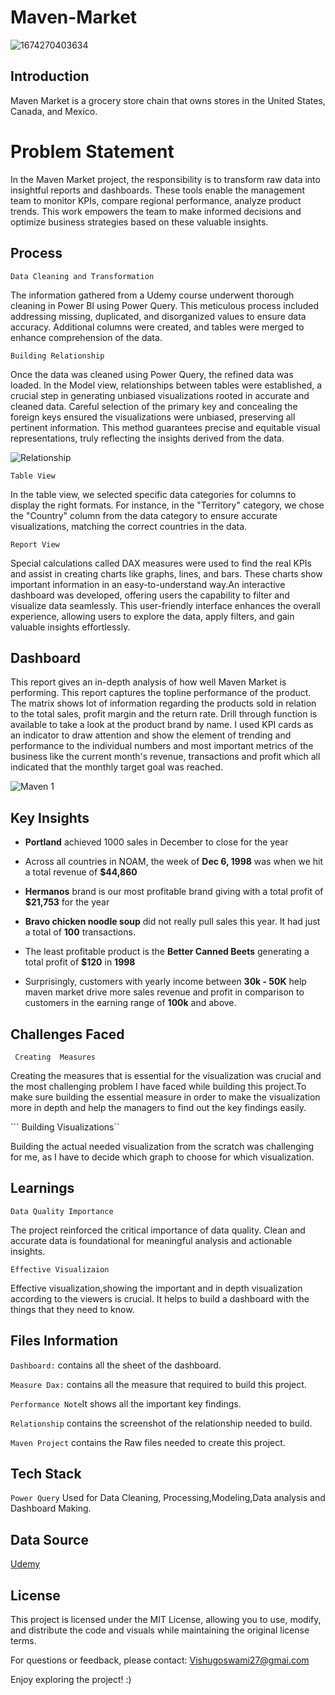 # Maven-Market
![1674270403634](https://github.com/Bishalg27/Maven-Market/assets/107564589/d0c95c6b-589c-47a0-86c1-f763cdc5c2fe)



## Introduction

Maven Market is a grocery store chain that owns stores in the United States, Canada, and Mexico. 


# Problem Statement

In the Maven Market project, the responsibility is to transform raw data into insightful reports and dashboards. These tools enable the management team to monitor KPIs, compare regional performance, analyze product trends. This work empowers the team to make informed decisions and optimize business strategies based on these valuable insights.


## Process
 ```Data Cleaning and Transformation```
 
The information gathered from a Udemy course underwent thorough cleaning in Power BI using Power Query. This meticulous process included addressing missing, duplicated, and disorganized values to ensure data accuracy. Additional columns were created, and tables were merged to enhance comprehension of the data.

```Building Relationship```

Once the data was cleaned using Power Query, the refined data was loaded. In the Model view, relationships between tables were established, a crucial step in generating unbiased visualizations rooted in accurate and cleaned data. Careful selection of the primary key and concealing the foreign keys ensured the visualizations were unbiased, preserving all pertinent information. This method guarantees precise and equitable visual representations, truly reflecting the insights derived from the data.

![Relationship ](https://github.com/Bishalg27/Maven-Market/assets/107564589/0675e4ac-196b-40a9-a2e6-71d09406f2a2)




```Table View```

In the table view, we selected specific data categories for columns to display the right formats. For instance, in the "Territory" category, we chose the "Country" column from the data category to ensure accurate visualizations, matching the correct countries in the data.

```Report View```

Special calculations called DAX measures were used to find the real KPIs and assist in creating charts like graphs, lines, and bars. These charts show important information in an easy-to-understand way.An interactive dashboard was developed, offering users the capability to filter and visualize data seamlessly. This user-friendly interface enhances the overall experience, allowing users to explore the data, apply filters, and gain valuable insights effortlessly.


## Dashboard

This report gives an in-depth analysis of how well Maven Market is performing. This report captures the topline performance of the product. The matrix shows lot of information regarding the products sold in relation to the total sales, profit margin and the return rate. Drill through function is available to take a look at the product brand by name. I used KPI cards as an indicator to draw attention and show the element of trending and performance to the individual numbers and most important metrics of the business like the current month's revenue, transactions and profit which all indicated that the monthly target goal was reached.


![Maven 1](https://github.com/Bishalg27/Maven-Market/assets/107564589/82b569e9-e861-44a3-a9ac-7787a623e43f)


## Key Insights

- **Portland** achieved 1000 sales in December to close for the year

- Across all countries in NOAM, the week of **Dec 6, 1998** was when we hit a total revenue of **$44,860**

- **Hermanos** brand is our most profitable brand giving with a total profit of **$21,753** for the year

- **Bravo chicken noodle soup** did not really pull sales this year. It had just a total of **100** transactions.

- The least profitable product is the **Better Canned Beets** generating a total profit of **$120** in **1998**

- Surprisingly, customers with yearly income between **30k - 50K** help maven market drive more sales revenue and profit in comparison to customers in the earning range of **100k**  and above.


## Challenges Faced 

``` Creating  Measures``` 

Creating the measures that is essential for the visualization was crucial and the most challenging problem I have faced while building this project.To make sure building the essential measure in order to make the visualization more in depth and help the managers to find out the key findings easily.

``` Building Visualizations`` 

Building the actual needed visualization from the scratch was challenging for me, as I have to decide which graph to choose for which visualization.


## Learnings

``Data Quality Importance``

The project reinforced the critical importance of data quality. Clean and accurate data is foundational for meaningful analysis and actionable insights.

``Effective Visualizaion`` 

Effective visualization,showing the important and in depth visualization according to the viewers is crucial. It helps to build a dashboard with the things that they need to know.

## Files Information

```Dashboard:``` contains all the sheet of the dashboard.


```Measure Dax:``` contains all the measure that required to build this project.

```Performance Note```It shows all the important key findings.

```Relationship``` contains the screenshot of the relationship needed to build.

```Maven Project``` contains the Raw files needed to create this project.





## Tech Stack

``Power Query`` Used for Data Cleaning, Processing,Modeling,Data analysis and Dashboard Making.

## Data Source

[Udemy](https://www.udemy.com/share/101raQ3@dsKVfcIww8AgbAf6m_5xwktYmBiKkthXVrPaAIo_xytWKByNxKKxwsNjhbT9Q4AkKQ==/)


## License

This project is licensed under the MIT License, allowing you to use, modify, and distribute the code and visuals while maintaining the original license terms.

For questions or feedback, please contact: Vishugoswami27@gmai.com

Enjoy exploring the project! :)












